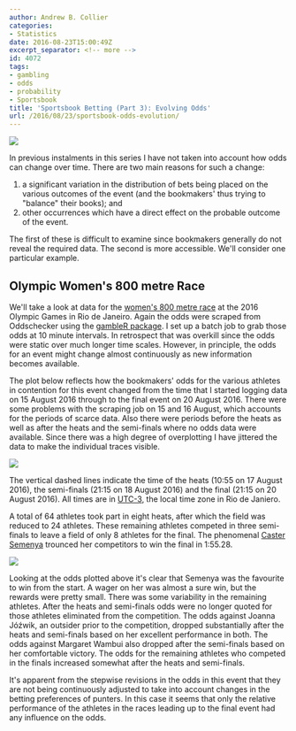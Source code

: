 ```yaml
---
author: Andrew B. Collier
categories:
- Statistics
date: 2016-08-23T15:00:49Z
excerpt_separator: <!-- more -->
id: 4072
tags:
- gambling
- odds
- probability
- Sportsbook
title: 'Sportsbook Betting (Part 3): Evolving Odds'
url: /2016/08/23/sportsbook-odds-evolution/
---
```


<!--more-->

<img src="/img/2016/08/rio-2016-800m-women.jpg" >

In previous instalments in this series I have not taken into account how odds can change over time. There are two main reasons for such a change:

1. a significant variation in the distribution of bets being placed on the various outcomes of the event (and the bookmakers' thus trying to "balance" their books); and 
2. other occurrences which have a direct effect on the probable outcome of the event.

The first of these is difficult to examine since bookmakers generally do not reveal the required data. The second is more accessible. We'll consider one particular example.

## Olympic Women's 800 metre Race

We'll take a look at data for the [women's 800 metre race](https://en.wikipedia.org/wiki/Athletics_at_the_2016_Summer_Olympics_%E2%80%93_Women%27s_800_metres) at the 2016 Olympic Games in Rio de Janeiro. Again the odds were scraped from Oddschecker using the [gambleR package](https://github.com/DataWookie/gambleR). I set up a batch job to grab those odds at 10 minute intervals. In retrospect that was overkill since the odds were static over much longer time scales. However, in principle, the odds for an event might change almost continuously as new information becomes available.

The plot below reflects how the bookmakers' odds for the various athletes in contention for this event changed from the time that I started logging data on 15 August 2016 through to the final event on 20 August 2016. There were some problems with the scraping job on 15 and 16 August, which accounts for the periods of scarce data. Also there were periods before the heats as well as after the heats and the semi-finals where no odds data were available. Since there was a high degree of overplotting I have jittered the data to make the individual traces visible.

<img src="/img/2016/08/F-800m-odds.png" >

The vertical dashed lines indicate the time of the heats (10:55 on 17 August 2016), the semi-finals (21:15 on 18 August 2016) and the final (21:15 on 20 August 2016). All times are in [UTC-3](https://en.wikipedia.org/wiki/UTC%E2%88%9203:00), the local time zone in Rio de Janiero.

A total of 64 athletes took part in eight heats, after which the field was reduced to 24 athletes. These remaining athletes competed in three semi-finals to leave a field of only 8 athletes for the final. The phenomenal [Caster Semenya](https://en.wikipedia.org/wiki/Caster_Semenya) trounced her competitors to win the final in 1:55.28.

<img src="/img/2016/08/F-800m-final-positions.png" >

Looking at the odds plotted above it's clear that Semenya was the favourite to win from the start. A wager on her was almost a sure win, but the rewards were pretty small. There was some variability in the remaining athletes. After the heats and semi-finals odds were no longer quoted for those athletes eliminated from the competition. The odds against Joanna Jóźwik, an outsider prior to the competition, dropped substantially after the heats and semi-finals based on her excellent performance in both. The odds against Margaret Wambui also dropped after the semi-finals based on her comfortable victory. The odds for the remaining athletes who competed in the finals increased somewhat after the heats and semi-finals.

It's apparent from the stepwise revisions in the odds in this event that they are not being continuously adjusted to take into account changes in the betting preferences of punters. In this case it seems that only the relative performance of the athletes in the races leading up to the final event had any influence on the odds.
